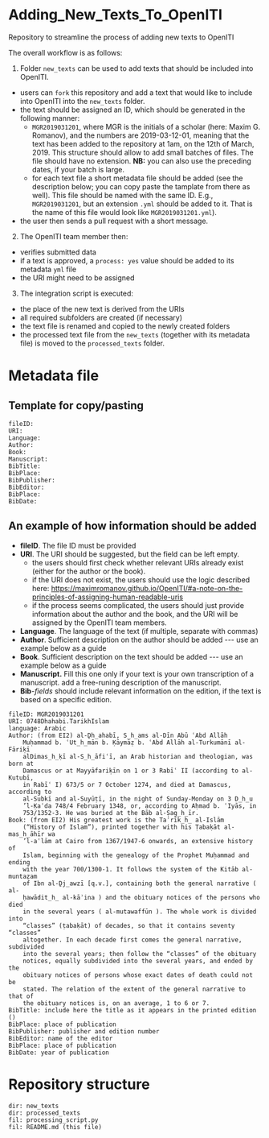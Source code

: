 # Adding_New_Texts_To_OpenITI

Repository to streamline the process of adding new texts to OpenITI

The overall workflow is as follows:

1. Folder `new_texts` can be used to add texts that should be included into OpenITI.
  - users can `fork` this repository and add a text that would like to include into OpenITI into the `new_texts` folder.
  - the text should be assigned an ID, which should be generated in the following manner:
    - `MGR2019031201`, where MGR is the initials of a scholar (here: Maxim G. Romanov), and the numbers are 2019-03-12-01, meaning that the text has been added to the repository at 1am, on the 12th of March, 2019. This structure should allow to add small batches of files. The file should have no extension. **NB:** you can also use the preceding dates, if your batch is large.
    - for each text file a short metadata file should be added (see the description below; you can copy paste the tamplate from there as well). This file should be named with the same ID. E.g., `MGR2019031201`, but an extension `.yml` should be added to it. That is the name of this file would look like `MGR2019031201.yml`).
  - the user then sends a pull request with a short message.
2. The OpenITI team member then:
  - verifies submitted data
  - if a text is approved, a `process: yes` value should be added to its metadata `yml` file
  - the URI might need to be assigned
3. The integration script is executed:
  - the place of the new text is derived from the URIs
  - all required subfolders are created (if necessary)
  - the text file is renamed and copied to the newly created folders
  - the processed text file from the `new_texts` (together with its metadata file) is moved to the `processed_texts` folder.

# Metadata file

## Template for copy/pasting

```
fileID: 
URI:
Language:
Author:
Book:
Manuscript:
BibTitle:
BibPlace:
BibPublisher:
BibEditor:
BibPlace:
BibDate:
```

## An example of how information should be added

- **fileID**. The file ID must be provided
- **URI**. The URI should be suggested, but the field can be left empty.
  - the users should first check whether relevant URIs already exist (either for the author or the book).
  - if the URI does not exist, the users should use the logic described here: <https://maximromanov.github.io/OpenITI/#a-note-on-the-principles-of-assigning-human-readable-uris>
  - if the process seems complicated, the users should just provide information about the author and the book, and the URI will be assigned by the OpenITI team members.
- **Language**. The language of the text (if multiple, separate with commas)
- **Author**. Sufficient description on the author should be added --- use an example below as a guide
- **Book**. Sufficient description on the text should be added --- use an example below as a guide
- **Manuscript.** Fill this one only if your text is your own transcription of a manuscript. add a free-runing description of the manuscript.
- **Bib**-*fields* should include relevant information on the edition, if the text is based on a specific edition.

```
fileID: MGR2019031201
URI: 0748Dhahabi.TarikhIslam
language: Arabic 
Author: (from EI2) al-Ḏh̲ahabī, S̲h̲ams al-Dīn Abū ʿAbd Allāh
    Muḥammad b. ʿUt̲h̲mān b. Ḳāymāẓ b. ʿAbd Allāh al-Turkumānī al-Fāriḳī
    alDimas̲h̲ḳī al-S̲h̲āfiʿī, an Arab historian and theologian, was born at
    Damascus or at Mayyāfariḳīn on 1 or 3 Rabīʿ II (according to al-Kutubī,
    in Rabīʿ I) 673/5 or 7 October 1274, and died at Damascus, according to
    al-Subkī and al-Suyūṭī, in the night of Sunday-Monday on 3 D̲h̲u
    ’l-Ḳaʿda 748/4 February 1348, or, according to Aḥmad b. ʿIyās, in
    753/1352-3. He was buried at the Bāb al-Ṣag̲h̲īr.
Book: (from EI2) His greatest work is the Taʾrīk̲h̲ al-Islām
    (“History of Islam”), printed together with his Ṭabaḳāt al-mas̲h̲āhīr wa
    ’l-aʿlām at Cairo from 1367/1947-6 onwards, an extensive history of
    Islam, beginning with the genealogy of the Prophet Muḥammad and ending
    with the year 700/1300-1. It follows the system of the Kitāb al-muntaẓam
    of Ibn al-Ḏj̲awzī [q.v.], containing both the general narrative ( al-
    ḥawādit̲h̲ al-kāʾina ) and the obituary notices of the persons who died
    in the several years ( al-mutawaffūn ). The whole work is divided into
    “classes” (ṭabaḳāt) of decades, so that it contains seventy “classes”
    altogether. In each decade first comes the general narrative, subdivided
    into the several years; then follow the “classes” of the obituary
    notices, equally subdivided into the several years, and ended by the
    obituary notices of persons whose exact dates of death could not be
    stated. The relation of the extent of the general narrative to that of
    the obituary notices is, on an average, 1 to 6 or 7.
BibTitle: include here the title as it appears in the printed edition ()
BibPlace: place of publication
BibPublisher: publisher and edition number
BibEditor: name of the editor
BibPlace: place of publication
BibDate: year of publication
```

# Repository structure

```
dir: new_texts
dir: processed_texts
fil: processing_script.py
fil: README.md (this file)
```
